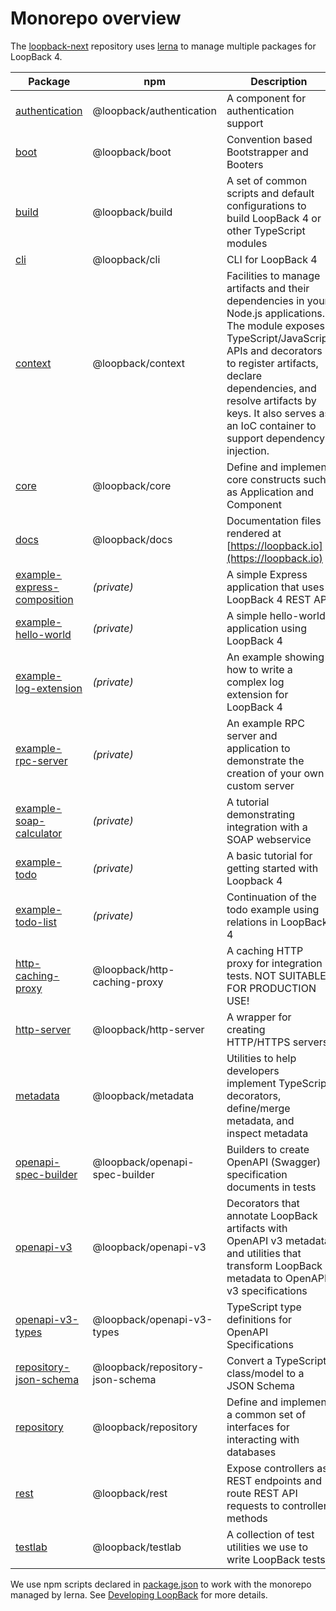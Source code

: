# Monorepo overview

The [loopback-next](https://github.com/strongloop/loopback-next) repository uses
[lerna](https://lernajs.io/) to manage multiple packages for LoopBack 4.

<!-- PLEASE KEEP THE TABLE ROWS SORTED ALPHABETICALLY BY PACKAGE NAME-->

| Package                                                           | npm                              | Description                                                                                                                                                                                                                                                                                      |
| ----------------------------------------------------------------- | -------------------------------- | ------------------------------------------------------------------------------------------------------------------------------------------------------------------------------------------------------------------------------------------------------------------------------------------------ |
| [authentication](../../packages/authentication)                   | @loopback/authentication         | A component for authentication support                                                                                                                                                                                                                                                           |
| [boot](../../packages/boot)                                       | @loopback/boot                   | Convention based Bootstrapper and Booters                                                                                                                                                                                                                                                        |
| [build](../../packages/build)                                     | @loopback/build                  | A set of common scripts and default configurations to build LoopBack 4 or other TypeScript modules                                                                                                                                                                                               |
| [cli](../../packages/cli)                                         | @loopback/cli                    | CLI for LoopBack 4                                                                                                                                                                                                                                                                               |
| [context](../../packages/context)                                 | @loopback/context                | Facilities to manage artifacts and their dependencies in your Node.js applications. The module exposes TypeScript/JavaScript APIs and decorators to register artifacts, declare dependencies, and resolve artifacts by keys. It also serves as an IoC container to support dependency injection. |
| [core](../../packages/core)                                       | @loopback/core                   | Define and implement core constructs such as Application and Component                                                                                                                                                                                                                           |
| [docs](../../docs)                                                | @loopback/docs                   | Documentation files rendered at [https://loopback.io](https://loopback.io)                                                                                                                                                                                                                       |
| [example-express-composition](../../examples/express-composition) | _(private)_                      | A simple Express application that uses LoopBack 4 REST API                                                                                                                                                                                                                                       |
| [example-hello-world](../../examples/hello-world)                 | _(private)_                      | A simple hello-world application using LoopBack 4                                                                                                                                                                                                                                                |
| [example-log-extension](../../examples/log-extension)             | _(private)_                      | An example showing how to write a complex log extension for LoopBack 4                                                                                                                                                                                                                           |
| [example-rpc-server](../../examples/rpc-server)                   | _(private)_                      | An example RPC server and application to demonstrate the creation of your own custom server                                                                                                                                                                                                      |
| [example-soap-calculator](../../examples/soap-calculator)         | _(private)_                      | A tutorial demonstrating integration with a SOAP webservice                                                                                                                                                                                                                                      |
| [example-todo](../../examples/todo)                               | _(private)_                      | A basic tutorial for getting started with Loopback 4                                                                                                                                                                                                                                             |
| [example-todo-list](../../examples/todo-list)                     | _(private)_                      | Continuation of the todo example using relations in LoopBack 4                                                                                                                                                                                                                                   |
| [http-caching-proxy](../../packages/http-caching-proxy)           | @loopback/http-caching-proxy     | A caching HTTP proxy for integration tests. NOT SUITABLE FOR PRODUCTION USE!                                                                                                                                                                                                                     |
| [http-server](../../packages/http-server)                         | @loopback/http-server            | A wrapper for creating HTTP/HTTPS servers                                                                                                                                                                                                                                                        |
| [metadata](../../packages/metadata)                               | @loopback/metadata               | Utilities to help developers implement TypeScript decorators, define/merge metadata, and inspect metadata                                                                                                                                                                                        |
| [openapi-spec-builder](../../packages/openapi-spec-builder)       | @loopback/openapi-spec-builder   | Builders to create OpenAPI (Swagger) specification documents in tests                                                                                                                                                                                                                            |
| [openapi-v3](../../packages/openapi-v3)                           | @loopback/openapi-v3             | Decorators that annotate LoopBack artifacts with OpenAPI v3 metadata and utilities that transform LoopBack metadata to OpenAPI v3 specifications                                                                                                                                                 |
| [openapi-v3-types](../../packages/openapi-v3-types)               | @loopback/openapi-v3-types       | TypeScript type definitions for OpenAPI Specifications                                                                                                                                                                                                                                           |
| [repository-json-schema](../../packages/repository-json-schema)   | @loopback/repository-json-schema | Convert a TypeScript class/model to a JSON Schema                                                                                                                                                                                                                                                |
| [repository](../../packages/repository)                           | @loopback/repository             | Define and implement a common set of interfaces for interacting with databases                                                                                                                                                                                                                   |
| [rest](../../packages/rest)                                       | @loopback/rest                   | Expose controllers as REST endpoints and route REST API requests to controller methods                                                                                                                                                                                                           |
| [testlab](../../packages/testlab)                                 | @loopback/testlab                | A collection of test utilities we use to write LoopBack tests                                                                                                                                                                                                                                    |

We use npm scripts declared in [package.json](package.json) to work with the
monorepo managed by lerna. See [Developing LoopBack](./DEVELOPING.md) for more
details.
